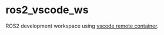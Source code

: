 # ros2_vscode_ws

ROS2 development workspace using [vscode remote container](https://code.visualstudio.com/docs/remote/containers).





